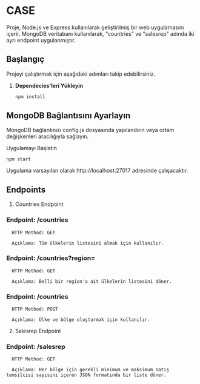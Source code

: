 # CASE

Proje, Node.js ve Express kullanılarak geliştirilmiş bir web uygulamasını içerir. MongoDB veritabanı kullanılarak, "countries" ve "salesrep" adında iki ayrı endpoint uygulanmıştır.

## Başlangıç

Projeyi çalıştırmak için aşağıdaki adımları takip edebilirsiniz.

1. **Dependecies'leri Yükleyin**

   ```bash
   npm install
   ```



## MongoDB Bağlantısını Ayarlayın

MongoDB bağlantınızı config.js dosyasında yapılandırın veya ortam değişkenleri aracılığıyla sağlayın.


Uygulamayı Başlatın

```
npm start
```

Uygulama varsayılan olarak http://localhost:27017 adresinde çalışacaktır.


## Endpoints

1. Countries Endpoint
   
### Endpoint: /countries

      HTTP Method: GET

      Açıklama: Tüm ülkelerin listesini almak için kullanılır.

### Endpoint: /countries?region=

      HTTP Method: GET

      Açıklama: Belli bir region'a ait ülkelerin listesini döner.

### Endpoint: /countries

      HTTP Method: POST

      Açıklama: Ülke ve bölge oluşturmak için kullanılır.

2. Salesrep Endpoint
   
### Endpoint: /salesrep

      HTTP Method: GET

      Açıklama: Her bölge için gerekli minimum ve maksimum satış temsilcisi sayısını içeren JSON formatında bir liste döner.

